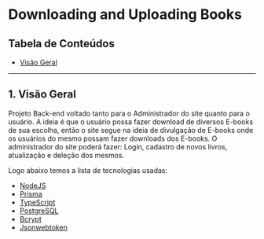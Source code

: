 # Downloading and Uploading Books

## Tabela de Conteúdos

- [Visão Geral](#1-visão-geral)

---

## 1. Visão Geral

Projeto Back-end voltado tanto para o Administrador do site quanto para o usuário. A ideia é que o usuário possa fazer download de diversos E-books de sua escolha, 
então o site segue na ideia de divulgação de E-books onde os usuários do mesmo possam fazer downloads dos E-books. O administrador do site poderá fazer: Login, cadastro de novos livros, atualização e deleção dos mesmos. 

Logo abaixo temos a lista de tecnologias usadas:

- [NodeJS](https://nodejs.org/en/)
- [Prisma](https://www.prisma.io/)
- [TypeScript](https://www.typescriptlang.org/)
- [PostgreSQL](https://www.postgresql.org/)
- [Bcrypt](https://www.npmjs.com/package/bcrypt)
- [Jsonwebtoken](https://www.npmjs.com/package/jsonwebtoken)
